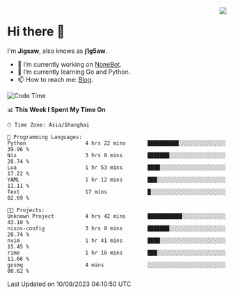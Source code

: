 <a href="#">
  <img align="right" src="https://github-readme-stats.vercel.app/api?username=j1g5awi&count_private=true&show_icons=true&title_color=80070B&text_color=B3B3B3&bg_color=212121&icon_color=80070B" />
</a>

# Hi there 👋

I'm **Jigsaw**, also knows as **j1g5aw**.

- 🔭 I’m currently working on [NoneBot](https://github.com/nonebot).
- 🌱 I’m currently learning Go and Python.
- 📫 How to reach me: [Blog](https://blog.maddestroyer.xyz/).

<!--START_SECTION:waka-->
![Code Time](http://img.shields.io/badge/Code%20Time-1%2C238%20hrs%2046%20mins-blue)

📊 **This Week I Spent My Time On** 

```text
🕑︎ Time Zone: Asia/Shanghai

💬 Programming Languages: 
Python                   4 hrs 22 mins       ██████████░░░░░░░░░░░░░░░   39.96 % 
Nix                      3 hrs 8 mins        ███████░░░░░░░░░░░░░░░░░░   28.74 % 
Lua                      1 hr 53 mins        ████░░░░░░░░░░░░░░░░░░░░░   17.22 % 
YAML                     1 hr 12 mins        ███░░░░░░░░░░░░░░░░░░░░░░   11.11 % 
Text                     17 mins             █░░░░░░░░░░░░░░░░░░░░░░░░   02.69 % 

🐱‍💻 Projects: 
Unknown Project          4 hrs 42 mins       ███████████░░░░░░░░░░░░░░   43.10 % 
nixos-config             3 hrs 8 mins        ███████░░░░░░░░░░░░░░░░░░   28.74 % 
nvim                     1 hr 41 mins        ████░░░░░░░░░░░░░░░░░░░░░   15.45 % 
rime                     1 hr 16 mins        ███░░░░░░░░░░░░░░░░░░░░░░   11.66 % 
gosmq                    4 mins              ░░░░░░░░░░░░░░░░░░░░░░░░░   00.62 % 
```


 Last Updated on 10/09/2023 04:10:50 UTC
<!--END_SECTION:waka-->
